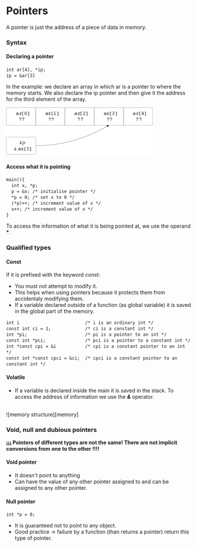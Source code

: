 Pointers
===
A pointer is just the address of a piece of data in memory.

### Syntax
#### Declaring a pointer
<pre><code>int ar[4], *ip;  
ip = &ar[3]
</code></pre> 
In the example: we declare an array in which ar is a pointer to where the memory starts. We also declare the ip pointer and then give it the address for the third element of the array.

![pointer declariation][pointercode]  

#### Access what it is pointing
<pre><code>main(){
  int x, *p;
  p = &x; /* initialise pointer */
  *p = 0; /* set x to 0 */
  (*p)++; /* increment value of x */
  x++; /* increment value of x */
}
</code></pre>

To access the information of what it is being pointed at, we use the operand **\***.

### Qualified types 
#### Const
If it is prefixed with the keyword _const_:
* You must not attempt to modify it.
* This helps when using pointers because it protects them from accidentaly modifying them.
* If a variable declared outside of a function (as global variable) it is saved in the global part of the memory.  
<pre><code>int i                         /* i is an ordinary int */
const int ci = 1;             /* ci is a constant int */
int *pi;                      /* pi is a pointer to an int */
const int *pci;               /* pci is a pointer to a constant int */
int *const cpi = &i           /* cpi is a constant pointer to an int */
const int *const cpci = &ci;  /* cpci is a constant pointer to an constant int */
</code></pre>

#### Volatile
* If a variable is declared inside the main it is saved in the stack. To access the address of information we use the **_&_** operator.  
<br>
![memory structure][memory]  

### Void, null and dubious pointers
**¡¡¡ Pointers of different types are not the same! There are not implicit conversions from one to the other !!!!**

#### Void pointer
* It doesn't point to anything
* Can have the value of any other pointer assigned to and can be assigned to any other pointer.

#### Null pointer
<pre><code>int *p = 0;</code></pre>
* It is guaranteed not to point to any object.
* Good practice -> failure by a function (than returns a pointer) return this type of pointer.


[memory]: ../img/memorystruct.png
[pointercode]: ../img/pointerdeclaration.png
